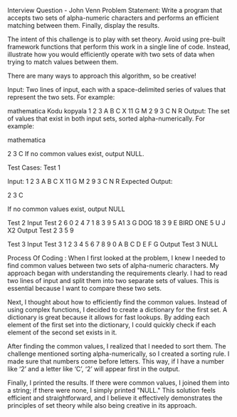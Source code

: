 Interview Question - John Venn
Problem Statement: Write a program that accepts two sets of alpha-numeric characters and performs an efficient matching between them. Finally, display the results.

The intent of this challenge is to play with set theory. Avoid using pre-built framework functions that perform this work in a single line of code. Instead, illustrate how you would efficiently operate with two sets of data when trying to match values between them.

There are many ways to approach this algorithm, so be creative!

Input:
Two lines of input, each with a space-delimited series of values that represent the two sets. For example:

mathematica
Kodu kopyala
1 2 3 A B C
X 11 G M 2 9 3 C N R
Output:
The set of values that exist in both input sets, sorted alpha-numerically. For example:

mathematica

2 3 C
If no common values exist, output NULL.

Test Cases:
Test 1

Input:
1 2 3 A B C
X 11 G M 2 9 3 C N R
Expected Output:

2 3 C

If no common values exist, output NULL

Test 2
Input
Test 2
6 0 2 4 7 1 8 3 9 5
A1 3 G DOG 18 3 9 E BIRD ONE 5 U J X2
Output
Test 2 
3 5 9

Test 3
Input
Test 3 
1 2 3 4 5 6 7 8 9 0
A B C D E F G
Output
Test 3 
NULL

Process Of Coding :
When I first looked at the problem, I knew I needed to find common values between two sets of alpha-numeric characters. My approach began with understanding the requirements clearly. I had to read two lines of input and split them into two separate sets of values. This is essential because I want to compare these two sets.

Next, I thought about how to efficiently find the common values. Instead of using complex functions, I decided to create a dictionary for the first set. A dictionary is great because it allows for fast lookups. By adding each element of the first set into the dictionary, I could quickly check if each element of the second set exists in it.

After finding the common values, I realized that I needed to sort them. The challenge mentioned sorting alpha-numerically, so I created a sorting rule. I made sure that numbers come before letters. This way, if I have a number like ‘2’ and a letter like ‘C’, ‘2’ will appear first in the output.

Finally, I printed the results. If there were common values, I joined them into a string; if there were none, I simply printed "NULL." This solution feels efficient and straightforward, and I believe it effectively demonstrates the principles of set theory while also being creative in its approach.  
